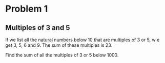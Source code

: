 # Problem 1
## Multiples of 3 and 5

If we list all the natural numbers below 10 that are multiples of 3 or 5, w
e get 3, 5, 6 and 9. The sum of these multiples is 23.

Find the sum of all the multiples of 3 or 5 below 1000.



